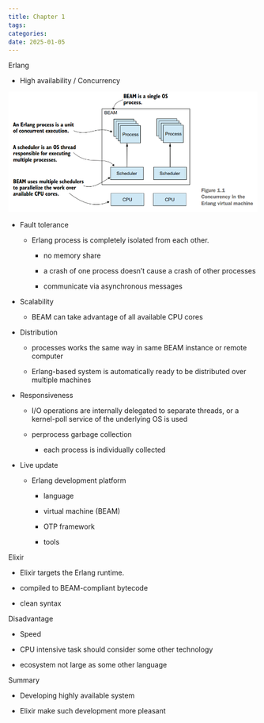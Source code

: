 ```yaml
---
title: Chapter 1
tags:
categories:
date: 2025-01-05
---
```

Erlang

  + High availability / Concurrency

![2024-12-30_14-49-36.png](/assets/2024-12-30_14-49-36_1735541391110_0.png)

+ Fault tolerance

  + Erlang process is completely isolated from each other.

    + no memory share

    + a crash of one process doesn’t cause a crash of other processes

    + communicate via asynchronous messages

+ Scalability

  + BEAM can take advantage of all available CPU cores

+ Distribution

  + processes works the same way in same BEAM instance or remote computer

  + Erlang-based system is automatically ready to be distributed over multiple machines

+ Responsiveness

  + I/O operations are internally delegated to separate threads, or a kernel-poll service of the underlying OS is used

  + perprocess garbage collection

    + each process is individually collected

+ Live update

  + Erlang development platform

    + language

    + virtual machine (BEAM)

    + OTP framework

    + tools

Elixir

  + Elixir targets the Erlang runtime.

  + compiled to BEAM-compliant bytecode

  + clean syntax

Disadvantage

  + Speed

  + CPU intensive task should consider some other technology

  + ecosystem not large as some other language

Summary

  + Developing highly available system

  + Elixir make such development more pleasant
